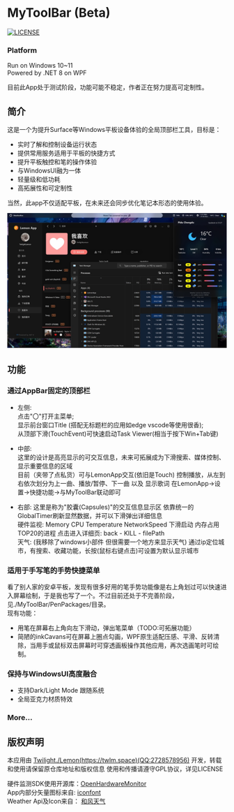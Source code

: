 # MyToolBar (Beta)
[![LICENSE](https://img.shields.io/badge/license-GPL%20v3.0-blue.svg?style=flat-square)](https://github.com/TwilightLemon/MyToolBar/blob/master/LICENSE)  
### Platform
Run on Windows 10~11  
Powered by .NET 8 on WPF  

目前此App处于测试阶段，功能可能不稳定，作者正在努力提高可定制性。
## 简介
  这是一个为提升Surface等Windows平板设备体验的全局顶部栏工具，目标是：  
-  实时了解和控制设备运行状态
-  提供常用服务适用于平板的快捷方式
-  提升平板触控和笔的操作体验
-  与WindowsUI融为一体
-  轻量级和低功耗  
-  高拓展性和可定制性

当然，此app不仅适配平板，在未来还会同步优化笔记本形态的使用体验。
  
  ![Main](https://github.com/TwilightLemon/Data/blob/master/50c4d49f1bd71f44cd3bec9e4fdf5fd8.jpg?raw=true)
## 功能
### 通过AppBar固定的顶部栏
- 左侧:   
    点击"〇"打开主菜单;  
    显示前台窗口Title (搭配无标题栏的应用如edge vscode等使用很香);  
    从顶部下滑(TouchEvent)可快速启动Task Viewer(相当于按下Win+Tab键)  

- 中部:   
    这里的设计是高亮显示的可交互信息，未来可拓展成为下滑搜索、媒体控制、显示重要信息的区域  
    目前（夹带了点私货）可与LemonApp交互(依旧是Touch) 控制播放，从左到右依次划分为上一曲、播放/暂停、下一曲 以及 显示歌词  在LemonApp->设置->快捷功能->与MyToolBar联动即可

- 右部: 这里是称为"胶囊(Capsules)"的交互信息显示区 依靠统一的GlobalTimer刷新显然数据，并可以下滑弹出详细信息  
   硬件监视: Memory CPU Temperature NetworkSpeed 下滑启动 内存占用TOP20的进程 点击进入详细页: back - KILL - filePath  
   天气: (我移除了windows小部件 但很需要一个地方来显示天气) 通过ip定位城市，有搜索、收藏功能，长按(鼠标右键点击)可设置为默认显示城市

### 适用于手写笔的手势快捷菜单
看了别人家的安卓平板，发现有很多好用的笔手势功能像是右上角划过可以快速进入屏幕绘制，于是我也写了一个。不过目前还处于不完善阶段，见./MyToolBar/PenPackages/目录。  
现有功能：
- 用笔在屏幕右上角向左下滑动，弹出笔菜单（TODO:可拓展功能）  
- 简陋的inkCavans可在屏幕上圈点勾画，WPF原生适配压感、平滑、反转清除，当用手或鼠标双击屏幕时可穿透画板操作其他应用，再次选画笔时可绘制。

### 保持与WindowsUI高度融合
- 支持Dark/Light Mode 跟随系统
- 全局亚克力材质特效
### More...

## 版权声明
本应用由 [Twilight./Lemon(https://twlm.space)(QQ:2728578956)](https://twlm.space) 开发，转载和使用请保留原仓库地址和版权信息
使用和传播请遵守GPL协议，详见LICENSE

硬件监测SDK使用开源库：[OpenHardwareMonitor](https://github.com/openhardwaremonitor/openhardwaremonitor)  
App内部分矢量图标来自: [iconfont](https://www.iconfont.cn)  
Weather Api及Icon来自： [和风天气](https://www.qweather.com)
